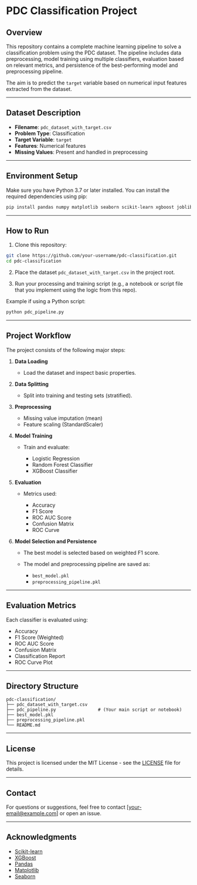 # PDC Classification Project

## Overview

This repository contains a complete machine learning pipeline to solve a classification problem using the PDC dataset. The pipeline includes data preprocessing, model training using multiple classifiers, evaluation based on relevant metrics, and persistence of the best-performing model and preprocessing pipeline.

The aim is to predict the `target` variable based on numerical input features extracted from the dataset.

---

## Dataset Description

* **Filename**: `pdc_dataset_with_target.csv`
* **Problem Type**: Classification
* **Target Variable**: `target`
* **Features**: Numerical features
* **Missing Values**: Present and handled in preprocessing

---

## Environment Setup

Make sure you have Python 3.7 or later installed. You can install the required dependencies using pip:

```bash
pip install pandas numpy matplotlib seaborn scikit-learn xgboost joblib
```

---

## How to Run

1. Clone this repository:

```bash
git clone https://github.com/your-username/pdc-classification.git
cd pdc-classification
```

2. Place the dataset `pdc_dataset_with_target.csv` in the project root.

3. Run your processing and training script (e.g., a notebook or script file that you implement using the logic from this repo).

Example if using a Python script:

```bash
python pdc_pipeline.py
```

---

## Project Workflow

The project consists of the following major steps:

1. **Data Loading**

   * Load the dataset and inspect basic properties.

2. **Data Splitting**

   * Split into training and testing sets (stratified).

3. **Preprocessing**

   * Missing value imputation (mean)
   * Feature scaling (StandardScaler)

4. **Model Training**

   * Train and evaluate:

     * Logistic Regression
     * Random Forest Classifier
     * XGBoost Classifier

5. **Evaluation**

   * Metrics used:

     * Accuracy
     * F1 Score
     * ROC AUC Score
     * Confusion Matrix
     * ROC Curve

6. **Model Selection and Persistence**

   * The best model is selected based on weighted F1 score.
   * The model and preprocessing pipeline are saved as:

     * `best_model.pkl`
     * `preprocessing_pipeline.pkl`

---

## Evaluation Metrics

Each classifier is evaluated using:

* Accuracy
* F1 Score (Weighted)
* ROC AUC Score
* Confusion Matrix
* Classification Report
* ROC Curve Plot

---

## Directory Structure

```
pdc-classification/
├── pdc_dataset_with_target.csv
├── pdc_pipeline.py                # (Your main script or notebook)
├── best_model.pkl
├── preprocessing_pipeline.pkl
└── README.md
```

---

## License

This project is licensed under the MIT License - see the [LICENSE](LICENSE) file for details.

---

## Contact

For questions or suggestions, feel free to contact \[[your-email@example.com](mailto:your-email@example.com)] or open an issue.

---

## Acknowledgments

* [Scikit-learn](https://scikit-learn.org/)
* [XGBoost](https://xgboost.readthedocs.io/)
* [Pandas](https://pandas.pydata.org/)
* [Matplotlib](https://matplotlib.org/)
* [Seaborn](https://seaborn.pydata.org/)
